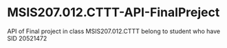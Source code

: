 # MSIS207.012.CTTT-API-FinalPreject
API of Final project in class MSIS207.012.CTTT belong to student who have SID 20521472
